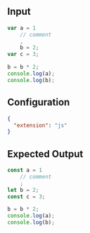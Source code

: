 
## Input
```javascript input
var a = 1
    // comment
    ,
    b = 2;
var c = 3;

b = b * 2;
console.log(a);
console.log(b);
```

## Configuration
```json configuration
{
  "extension": "js"
}
```

## Expected Output
```javascript expected output
const a = 1
    // comment
    ;
let b = 2;
const c = 3;

b = b * 2;
console.log(a);
console.log(b);
```
